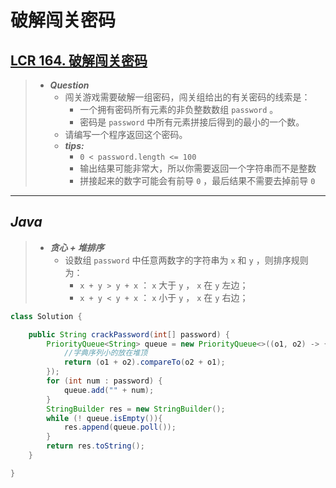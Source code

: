 # 破解闯关密码

## [LCR 164. 破解闯关密码](https://leetcode.cn/problems/ba-shu-zu-pai-cheng-zui-xiao-de-shu-lcof/)

> - ***Question***
>   - 闯关游戏需要破解一组密码，闯关组给出的有关密码的线索是：
>     - 一个拥有密码所有元素的非负整数数组 `password` 。
>     - 密码是 `password` 中所有元素拼接后得到的最小的一个数。
>   - 请编写一个程序返回这个密码。
>   - ***tips:***
>     - `0 < password.length <= 100`
>     - 输出结果可能非常大，所以你需要返回一个字符串而不是整数
>     - 拼接起来的数字可能会有前导 `0` ，最后结果不需要去掉前导 `0`

---

## *Java*

> - ***贪心 + 堆排序***
>   - 设数组 `password` 中任意两数字的字符串为 `x` 和 `y` ，则排序规则为：
>     - `x + y > y + x` ： `x` 大于 `y` ， `x` 在 `y` 左边；
>     - `x + y < y + x` ： `x` 小于 `y` ， `x` 在 `y` 右边；

```java
class Solution {

    public String crackPassword(int[] password) {
        PriorityQueue<String> queue = new PriorityQueue<>((o1, o2) -> {
            //字典序列小的放在堆顶
            return (o1 + o2).compareTo(o2 + o1);
        });
        for (int num : password) {
            queue.add("" + num);
        }
        StringBuilder res = new StringBuilder();
        while (! queue.isEmpty()){
            res.append(queue.poll());
        }
        return res.toString();
    }

}
```
